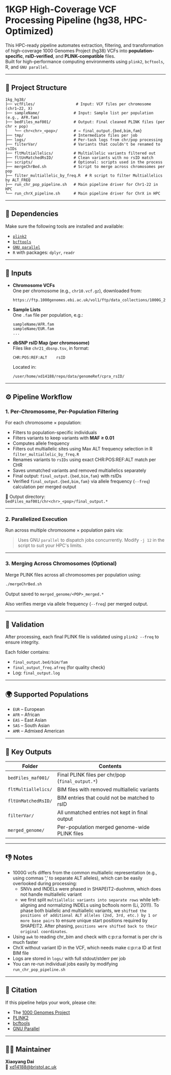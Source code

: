 # 1KGP High-Coverage VCF Processing Pipeline (hg38, HPC-Optimized)

This HPC-ready pipeline automates extraction, filtering, and transformation of high-coverage 1000 Genomes Project (hg38) VCFs into **population-specific**, **rsID-verified**, and **PLINK-compatible** files.\
Built for high-performance computing environments using `plink2`, `bcftools`, R, and `GNU parallel`.

---

## 📁 Project Structure

```
1kg_hg38/
├── vcfFiles/                  # Input: VCF files per chromosome (chr1–22, X)
├── sampleName/               # Input: Sample list per population (e.g., AFR.fam)
├── bedFiles_maf001/          # Output: Final cleaned PLINK files (per chr × pop)
│   └── chr<chr>_<pop>/       # → final_output.{bed,bim,fam}
├── tmp/                      # Intermediate files per job
├── logs/                     # Per-task logs from chr/pop processing
├── filterVar/                # Variants that couldn't be renamed to rsIDs
├── fltMultiallelics/         # Multiallelic variants filtered out
├── fltUnMatchedRsID/         # Clean variants with no rsID match
├── scripts/                  # Optional: scripts used in the process
├── mergeChrBed.sh            # Script to merge across chromosomes per pop
├── filter_multiallelic_by_freq.R  # R script to filter Multiallelics by ALT_FREQ
├── run_chr_pop_pipeline.sh   # Main pipeline driver for Chr1-22 in HPC
└── run_chrX_pipeline.sh      # Main pipeline driver for ChrX in HPC
```

---

## 🧰 Dependencies

Make sure the following tools are installed and available:

- [`plink2`](https://www.cog-genomics.org/plink/2.0/)
- [`bcftools`](https://samtools.github.io/bcftools/)
- [`GNU parallel`](https://www.gnu.org/software/parallel/)
- `R` with packages: `dplyr`, `readr`

---

## 🦬 Inputs

- **Chromosome VCFs**\
  One per chromosome (e.g., `chr10.vcf.gz`), downloaded from:

  ```
  https://ftp.1000genomes.ebi.ac.uk/vol1/ftp/data_collections/1000G_2504_high_coverage/working/20220422_3202_phased_SNV_INDEL_SV/
  ```

- **Sample Lists**\
  One `.fam` file per population, e.g.:

  ```
  sampleName/AFR.fam
  sampleName/EUR.fam
  ...
  ```

- **dbSNP rsID Map (per chromosome)**\
  Files like `chr21_dbsnp.tsv`, in format:

  ```
  CHR:POS:REF:ALT    rsID
  ```

  Located in:

  ```
  /user/home/xd14188/repo/data/genomeRef/cpra_rsID/
  ```

---

## ⚙️ Pipeline Workflow

### 1. **Per-Chromosome, Per-Population Filtering**

For each chromosome × population:

- Filters to population-specific individuals
- Filters variants to keep variants with **MAF ≥ 0.01**
- Computes allele frequency
- Filters out multiallelic sites using Max ALT frequency selection in R `filter_multiallelic_by_freq.R`
- Renames variants to `rsIDs` using exact CHR\:POS\:REF\:ALT match per CHR 
- Saves unmatched variants and removed multiallelics separately
- Final output: `final_output.{bed,bim,fam}` with rsIDs
- Verified `final_output.{bed,bim,fam}` via allele frequency (`--freq`) calculation per merged output

🌟 Output directory:\
`bedFiles_maf001/chr<chr>_<pop>/final_output.*`

---

### 2. **Parallelized Execution**

Run across multiple chromosome × population pairs via:

> Uses GNU `parallel` to dispatch jobs concurrently. Modify `-j 12` in the script to suit your HPC's limits.

---

### 3. **Merging Across Chromosomes (Optional)**

Merge PLINK files across all chromosomes per population using:

```bash
./mergeChrBed.sh
```

Output saved to `merged_genome/<POP>_merged.*`

Also verifies merge via allele frequency (`--freq`) per merged output.

---

## 🧪 Validation

After processing, each final PLINK file is validated using `plink2 --freq` to ensure integrity.

Each folder contains:

- `final_output.bed/bim/fam`
- `final_output_freq.afreq` (for quality check)
- Log: `final_output.log`

---

## 🌍 Supported Populations

- `EUR` – European
- `AFR` – African
- `EAS` – East Asian
- `SAS` – South Asian
- `AMR` – Admixed American

---

## 📄 Key Outputs

| Folder              | Contents                                         |
| ------------------- | ------------------------------------------------ |
| `bedFiles_maf001/`  | Final PLINK files per chr/pop (`final_output.*`) |
| `fltMultiallelics/` | BIM files with removed multiallelic variants     |
| `fltUnMatchedRsID/` | BIM entries that could not be matched to rsID    |
| `filterVar/`        | All unmatched entries not kept in final output   |
| `merged_genome/`    | Per-population merged genome-wide PLINK files    |

---


## 👎 Notes

- 1000G vcfs differs from the common multiallelic representation (e.g., using commas ',' to separate ALT alleles), which can be easily overlooked during processing:
  - SNVs and INDELs were phased in SHAPEIT2-duohmm, which does not handle multiallelic variant
  - we first split `multiallelic variants into separate rows` while left-aligning and normalizing INDELs using bcftools norm (Li, 2011). To phase both biallelic and multiallelic variants, we `shifted the positions of additional ALT alleles (2nd, 3rd, etc.) by 1 or more base pairs` to ensure unique start positions required by SHAPEIT2. After phasing, `positions were shifted back to their original coordinates`.
- Using `awk` to reading chr_bim and check with c:p:r:a format is per chr is much faster
- ChrX without variant ID in the VCF, which needs make c:p:r:a ID at first BIM file
- Logs are stored in `logs/` with full stdout/stderr per job
- You can re-run individual jobs easily by modifying `run_chr_pop_pipeline.sh`

---

## 📄 Citation

If this pipeline helps your work, please cite:

- The [1000 Genomes Project](https://www.internationalgenome.org/)
- [PLINK2](https://www.cog-genomics.org/plink/2.0/)
- [bcftools](http://samtools.github.io/bcftools/)
- [GNU Parallel](https://www.gnu.org/software/parallel/)

---

## 👨‍💻 Maintainer

**Xiaoyang Dai**\
📧 [xd14188@bristol.ac.uk](mailto\:xd14188@bristol.ac.uk)

